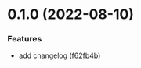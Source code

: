 # 0.1.0 (2022-08-10)


### Features

* add changelog ([f62fb4b](https://github.com/Musornik/greetings-ci/commit/f62fb4bc4e7d1014a768f2ef3b1e7203c1d1a1f8))



